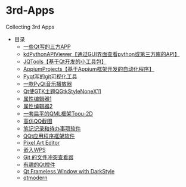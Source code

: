 # 3rd-Apps
Collecting 3rd Apps

- 目录
  - [一些Qt写的三方APP](https://github.com/892768447/PyQt/wiki/3rd-party-applications)
  - [kdPythonAPIViewer【通过GUI界面查看python或第三方库的API】](https://github.com/bkdwei/kdPythonAPIViewer)
  - [JQTools【基于Qt开发的小工具包】](https://github.com/188080501/JQTools)
  - [AppiumProjects【基于Appium框架开发的自动化程序】](https://github.com/codingZXY/AppiumProjects)
  - [Pyqt写的git可视化工具](https://github.com/git-cola/git-cola)
  - [一款PyQt音乐播放器](https://github.com/ffwff/aidoru/tree/master)
  - [Qt使GTK主题QGtkStyleNoneX11](https://github.com/yennar/QGtkStyleNoneX11)
  - [属性编辑器1](https://github.com/LeftRadio/PyQtPropertyBrowser)
  - [属性编辑器2](https://github.com/theall/QtPropertyBrowserV2.6-for-pyqt5)
  - [一套扁平的QML框架Toou-2D](https://github.com/ShowFL/Toou-2D)
  - [高仿QQ截图](https://github.com/chenluyong/OEasyScreenshot)
  - [笔记记录和待办事项软件](https://github.com/pbek/QOwnNotes)
  - [QQt应用程序框架软件](https://github.com/AbelTian/LibQQt)
  - [Pixel Art Editor](https://github.com/mitchcurtis/slate)
  - [嵌入WPS](https://github.com/timxx/pywpsrpc)
  - [Git 的文件冲突查看器](https://github.com/timxx/gitc)
  - [有趣的Qt控件](https://github.com/MChenLiang/PyQt)
  - [Qt Frameless Window with DarkStyle](https://github.com/Jorgen-VikingGod/Qt-Frameless-Window-DarkStyle)
  - [qtmodern](https://github.com/gmarull/qtmodern)
